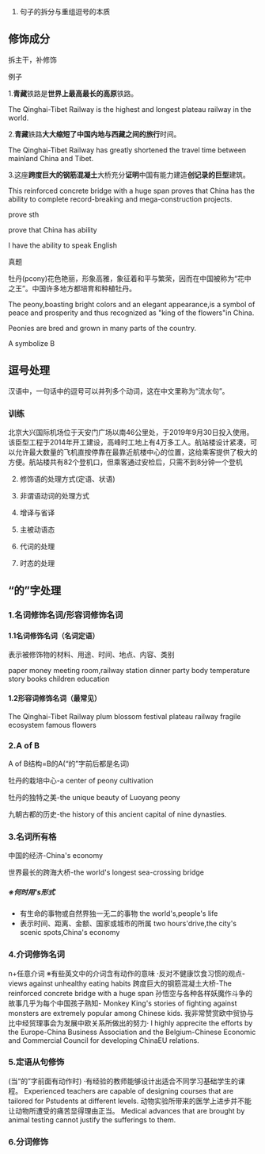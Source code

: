 1. 句子的拆分与重组逗号的本质

## 修饰成分

   拆主干，补修饰

   例子

 1.**青藏**铁路是**世界上最高最长的高原**铁路。

The Qinghai-Tibet Railway is the highest and longest plateau railway in the world.

2.**青藏**铁路**大大缩短了中国内地与西藏之间的旅行**时间。

The Qinghai-Tibet Railway has greatly shortened the travel time between mainland China and Tibet.



3.这座**跨度巨大的钢筋混凝土**大桥充分**证明**中国有能力建造**创记录的巨型**建筑。

This reinforced concrete bridge with a huge span proves that China has the ability to complete record-breaking and mega-construction projects.

prove sth

prove that China has ability

I have the ability to speak English



真题

牡丹(pcony)花色艳丽，形象高雅，象征着和平与繁荣，因而在中国被称为“花中之王”。中国许多地方都培育和种植牡丹。

The peony,boasting bright colors and an elegant appearance,is a symbol of peace and prosperity and thus recognized as "king of the flowers"in China.

Peonies are bred and grown in many parts of the country.

A symbolize B



## 逗号处理

汉语中，一句话中的逗号可以并列多个动词，这在中文里称为“流水句”。

### 训练

北京大兴国际机场位于天安门广场以南46公里处，于2019年9月30日投入使用。该臣型工程于2014年开工建设，高峰时工地上有4万多工人。航站楼设计紧凑，可以允许最大数量的飞机直按停靠在最靠近航楼中心的位置，这给乘客提供了极大的方便。航站楼共有82个登机口，但乘客通过安检后，只需不到8分钟一个登机



2. 修饰语的处理方式(定语、状语)

   

   

3. 非谓语动词的处理方式

4. 增译与省译

5. 主被动语态

6. 代词的处理

7. 时态的处理

## “的”字处理

### 1.名词修饰名词/形容词修饰名词

#### 1.1名词修饰名词（名词定语）

表示被修饰物的材料、用途、时间、地点、内容、类别

paper money
meeting room,railway station
dinner party
body temperature
story books
children education

#### 1.2形容词修饰名词（最常见）

The Qinghai-Tibet Railway
plum blossom festival
plateau railway
fragile ecosystem
famous flowers

### 2.A of B

A of B结构=B的A(“的”字前后都是名词)

牡丹的栽培中心-a center of peony cultivation

牡丹的独特之美-the unique beauty of Luoyang peony

九朝古都的历史-the history of this ancient capital of nine dynasties.

### 3.名词所有格

中国的经济-China's economy

世界最长的跨海大桥-the world's longest sea-crossing bridge

##### ※何时用's形式

- 有生命的事物或自然界独一无二的事物
  the world's,people's life
- 表示时间、距离、金额、国家或城市的所属
  two hours'drive,the city's scenic spots,China's economy

### 4.介词修饰名词

n+任意介词
※有些英文中的介词含有动作的意味
·反对不健康饮食习惯的观点-views against unhealthy eating habits
跨度巨大的钢筋混凝土大桥-The reinforced concrete bridge with a huge span
孙悟空与各种各样妖魔作斗争的故事几乎为每个中国孩子熟知-
Monkey King's stories of fighting against monsters are extremely popular among
Chinese kids.
我非常赞赏欧中贸协与比中经贸理事会为发展中欧关系所做出的努力·
I highly apprecite the efforts by the Europe-China Business Association and the Belgium-Chinese Economic and Commercial Council for developing ChinaEU relations.

### 5.定语从句修饰

(当“的”字前面有动作时)
·有经验的教师能够设计出适合不同学习基础学生的课程。
Experienced teachers are capable of designing courses that are tailored for Pstudents at different levels.
动物实验所带来的医学上进步并不能让动物所遭受的痛苦显得理由正当。
Medical advances that are brought by animal testing cannot justify the sufferings to them.

### 6.分词修饰